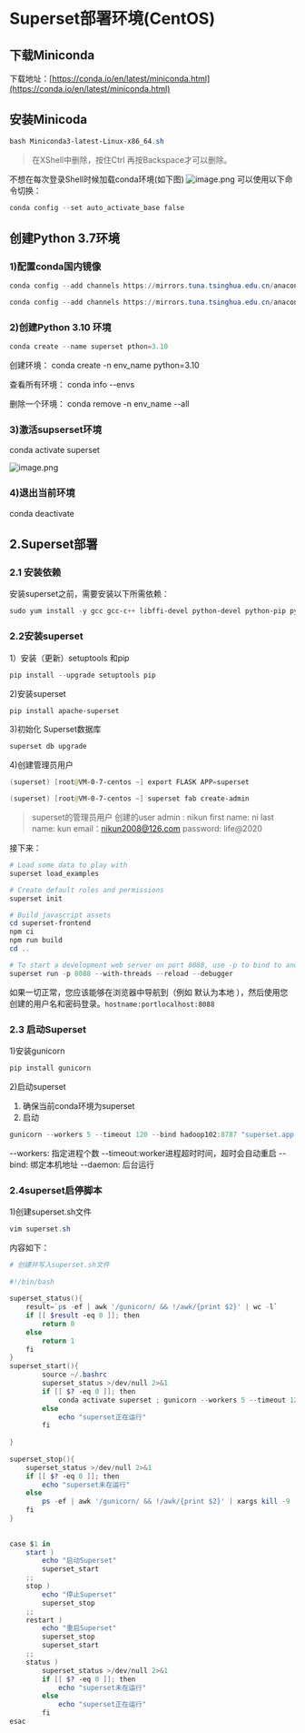 # Superset部署环境(CentOS)

## 下载Miniconda

下载地址：[https://conda.io/en/latest/miniconda.html](https://conda.io/en/latest/miniconda.html)

## 安装Minicoda

```powershell
bash Miniconda3-latest-Linux-x86_64.sh
```

> 在XShell中删除，按住Ctrl 再按Backspace才可以删除。

不想在每次登录Shell时候加载conda环境(如下图)
![image.png](https://cdn.nlark.com/yuque/0/2023/png/150305/1679578849644-9b0f037f-36cd-4410-bab1-14a9342ae54c.png#averageHue=%230c0a09&clientId=ue50b7e6e-a5dd-4&from=paste&height=419&id=u4c6c497f&name=image.png&originHeight=419&originWidth=916&originalType=binary&ratio=1&rotation=0&showTitle=false&size=37764&status=done&style=none&taskId=ufb1e5fb7-b162-4bf9-ab2d-2b47284c9bc&title=&width=916)
可以使用以下命令切换：

```powershell
conda config --set auto_activate_base false
```

## 创建Python 3.7环境

### 1)配置conda国内镜像

```powershell
conda config --add channels https://mirrors.tuna.tsinghua.edu.cn/anaconda/pkgs/free

conda config --add channels https://mirrors.tuna.tsinghua.edu.cn/anaconda/pkgs/main
```

### 2)创建Python 3.10 环境

```powershell
conda create --name superset pthon=3.10
```

创建环境： conda create -n env_name python=3.10

查看所有环境： conda info --envs

删除一个环境： conda remove -n env_name --all

### 3)激活supserset环境

conda activate superset

![image.png](https://cdn.nlark.com/yuque/0/2023/png/150305/1679579549478-ed122f8a-7ea9-4055-a955-e45359df4618.png#averageHue=%230a0808&clientId=ue50b7e6e-a5dd-4&from=paste&height=401&id=u7c438efb&name=image.png&originHeight=401&originWidth=574&originalType=binary&ratio=1&rotation=0&showTitle=false&size=23090&status=done&style=none&taskId=u653f9748-bc61-4bd0-ac80-ad423e6c29a&title=&width=574)

### 4)退出当前环境

conda deactivate

## 2.Superset部署

### 2.1 安装依赖

安装superset之前，需要安装以下所需依赖：

```powershell
sudo yum install -y gcc gcc-c++ libffi-devel python-devel python-pip python-wheel python-setuptools openssl-devel cyrus-sasl-devel openldap-devel
```

### 2.2安装superset

1）安装（更新）setuptools 和pip

```powershell
pip install --upgrade setuptools pip
```

2)安装superset

```powershell
pip install apache-superset
```

3)初始化 Superset数据库

```powershell
superset db upgrade
```

4)创建管理员用户

```powershell
(superset) [root@VM-0-7-centos ~] export FLASK APP=superset

(superset) [root@VM-0-7-centos ~] superset fab create-admin
```

> superset的管理员用户
创建的user admin : nikun
> first name: ni
> last name: kun
> email：nikun2008@126.com
> password: life@2020

接下来：

```powershell
# Load some data to play with
superset load_examples

# Create default roles and permissions
superset init

# Build javascript assets
cd superset-frontend
npm ci
npm run build
cd ..

# To start a development web server on port 8088, use -p to bind to another port
superset run -p 8088 --with-threads --reload --debugger
```

如果一切正常，您应该能够在浏览器中导航到（例如 默认为本地 ），然后使用您创建的用户名和密码登录。`hostname:portlocalhost:8088`

### 2.3 启动Superset

1)安装gunicorn

```powershell
pip install gunicorn
```

2)启动superset

1. 确保当前conda环境为superset
2. 启动

```powershell
gunicorn --workers 5 --timeout 120 --bind hadoop102:8787 "superset.app:create_app()" --daemon
```

--workers: 指定进程个数
--timeout:worker进程超时时间，超时会自动重启
--bind: 绑定本机地址
--daemon: 后台运行

### 2.4superset启停脚本

1)创建superset.sh文件

```powershell
vim superset.sh
```

内容如下：

```powershell
# 创建并写入superset.sh文件
 
#!/bin/bash
 
superset_status(){
    result=`ps -ef | awk '/gunicorn/ && !/awk/{print $2}' | wc -l`
    if [[ $result -eq 0 ]]; then
        return 0
    else
        return 1
    fi
}
superset_start(){
        source ~/.bashrc
        superset_status >/dev/null 2>&1
        if [[ $? -eq 0 ]]; then
            conda activate superset ; gunicorn --workers 5 --timeout 120 --bind hadoop102:8787 --daemon 'superset.app:create_app()'
        else
            echo "superset正在运行"
        fi
 
}
 
superset_stop(){
    superset_status >/dev/null 2>&1
    if [[ $? -eq 0 ]]; then
        echo "superset未在运行"
    else
        ps -ef | awk '/gunicorn/ && !/awk/{print $2}' | xargs kill -9
    fi
}
 
 
case $1 in
    start )
        echo "启动Superset"
        superset_start
    ;;
    stop )
        echo "停止Superset"
        superset_stop
    ;;
    restart )
        echo "重启Superset"
        superset_stop
        superset_start
    ;;
    status )
        superset_status >/dev/null 2>&1
        if [[ $? -eq 0 ]]; then
            echo "superset未在运行"
        else
            echo "superset正在运行"
        fi
esac
```
